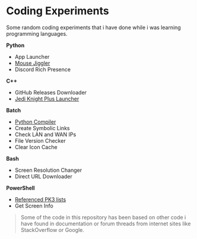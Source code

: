 # Coding Experiments

Some random coding experiments that i have done while i was learning programming languages.

**Python**
- App Launcher
- [Mouse Jiggler](python/mouse_jiggler)
- Discord Rich Presence

**C++**
- GitHub Releases Downloader
- [Jedi Knight Plus Launcher](cpp/jkplus_launcher)

**Batch**
- [Python Compiler](batch/py_compiler)
- Create Symbolic Links
- Check LAN and WAN IPs
- File Version Checker
- Clear Icon Cache

**Bash**
- Screen Resolution Changer
- Direct URL Downloader

**PowerShell**
- [Referenced PK3 lists](powershell/ref_autolist)
- Get Screen Info

> Some of the code in this repository has been based on other code i have found in documentation or forum threads from internet sites like StackOverflow or Google.